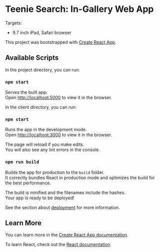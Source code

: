 # Teenie Search: In-Gallery Web App

Targets:   
- 9.7 inch iPad, Safari browser

This project was bootstrapped with [Create React App](https://github.com/facebook/create-react-app).

## Available Scripts

In the project directory, you can run:

### `npm start`

Serves the built app.<br />
Open [http://localhost:5000](http://localhost:5000) to view it in the browser.

In the client directory, you can run:

### `npm start`

Runs the app in the development mode.<br />
Open [http://localhost:3000](http://localhost:3000) to view it in the browser.

The page will reload if you make edits.<br />
You will also see any lint errors in the console.

### `npm run build`

Builds the app for production to the `build` folder.<br />
It correctly bundles React in production mode and optimizes the build for the best performance.

The build is minified and the filenames include the hashes.<br />
Your app is ready to be deployed!

See the section about [deployment](https://facebook.github.io/create-react-app/docs/deployment) for more information.


## Learn More

You can learn more in the [Create React App documentation](https://facebook.github.io/create-react-app/docs/getting-started).

To learn React, check out the [React documentation](https://reactjs.org/).
